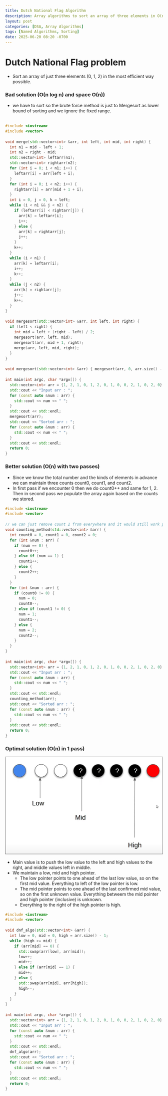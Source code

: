 ```yaml
---
title: Dutch National Flag Algorithm
description: Array algorithms to sort an array of three elements in O(n) and O(1) space
layout: post
categories: [DSA, Array Algorithms]
tags: [Named Algorithms, Sorting]
date: 2025-06-20 08:20 -0700
---
```


# Dutch National Flag problem

- Sort an array of just three elements (0, 1, 2) in the most efficient way possible.

### Bad solution (O(n log n) and space O(n))

- we have to sort so the brute force method is just to Mergesort as lower bound of sorting and we ignore the fixed range.

```cpp

#include <iostream>
#include <vector>

void merge(std::vector<int> &arr, int left, int mid, int right) {
  int n1 = mid - left + 1;
  int n2 = right - mid;
  std::vector<int> leftarr(n1);
  std::vector<int> rightarr(n2);
  for (int i = 0; i < n1; i++) {
    leftarr[i] = arr[left + i];
  }
  for (int i = 0; i < n2; i++) {
    rightarr[i] = arr[mid + 1 + i];
  }
  int i = 0, j = 0, k = left;
  while (i < n1 && j < n2) {
    if (leftarr[i] < rightarr[j]) {
      arr[k] = leftarr[i];
      i++;
    } else {
      arr[k] = rightarr[j];
      j++;
    }
    k++;
  }
  while (i < n1) {
    arr[k] = leftarr[i];
    i++;
    k++;
  }
  while (j < n2) {
    arr[k] = rightarr[j];
    j++;
    k++;
  }
}

void mergesort(std::vector<int> &arr, int left, int right) {
  if (left < right) {
    int mid = left + (right - left) / 2;
    mergesort(arr, left, mid);
    mergesort(arr, mid + 1, right);
    merge(arr, left, mid, right);
  }
}

void mergesort(std::vector<int> &arr) { mergesort(arr, 0, arr.size() - 1); }

int main(int argc, char *argv[]) {
  std::vector<int> arr = {1, 2, 1, 0, 1, 2, 0, 1, 0, 0, 2, 1, 0, 2, 0};
  std::cout << "Input arr : ";
  for (const auto &num : arr) {
    std::cout << num << " ";
  }
  std::cout << std::endl;
  mergesort(arr);
  std::cout << "Sorted arr : ";
  for (const auto &num : arr) {
    std::cout << num << " ";
  }
  std::cout << std::endl;
  return 0;
}
```


### Better solution (O(n) with two passes)

- Since we know the total number and the kinds of elements in advance we can maintain three counts count0, count1, and count2.
- In first pass if we encounter 0 then we do count0++ and same for 1, 2. Then in second pass we populate the array again based on the counts we stored.

```cpp
#include <iostream>
#include <vector>

// we can just remove count 2 from everywhere and it would still work perfectly
void counting_method(std::vector<int> &arr) {
  int count0 = 0, count1 = 0, count2 = 0;
  for (int &num : arr) {
    if (num == 0) {
      count0++;
    } else if (num == 1) {
      count1++;
    } else {
      count2++;
    }
  }
  for (int &num : arr) {
    if (count0 != 0) {
      num = 0;
      count0--;
    } else if (count1 != 0) {
      num = 1;
      count1--;
    } else {
      num = 2;
      count2--;
    }
  }
}

int main(int argc, char *argv[]) {
  std::vector<int> arr = {1, 2, 1, 0, 1, 2, 0, 1, 0, 0, 2, 1, 0, 2, 0};
  std::cout << "Input arr : ";
  for (const auto &num : arr) {
    std::cout << num << " ";
  }
  std::cout << std::endl;
  counting_method(arr);
  std::cout << "Sorted arr : ";
  for (const auto &num : arr) {
    std::cout << num << " ";
  }
  std::cout << std::endl;
  return 0;
}

```

### Optimal solution (O(n) in 1 pass)

![Desktop View](/assets/img/dnf_algo_pointers.png)
- Main value is to push the low value to the left and high values to the right, and middle values left in middle.
- We maintain a low, mid and high pointer.
  - The low pointer points to one ahead of the last low value, so on the first mid value. Everything to left of the low pointer is low.
  - The mid pointer points to one ahead of the last confirmed mid value, so on the first unknown value. Everything betweem the mid pointer and high pointer (inclusive) is unknown.
  - Everything to the right of the high pointer is high.

```cpp
#include <iostream>
#include <vector>

void dnf_algo(std::vector<int> &arr) {
  int low = 0, mid = 0, high = arr.size() - 1;
  while (high >= mid) {
    if (arr[mid] == 0) {
      std::swap(arr[low], arr[mid]);
      low++;
      mid++;
    } else if (arr[mid] == 1) {
      mid++;
    } else {
      std::swap(arr[mid], arr[high]);
      high--;
    }
  }
}

int main(int argc, char *argv[]) {
  std::vector<int> arr = {1, 2, 1, 0, 1, 2, 0, 1, 0, 0, 2, 1, 0, 2, 0};
  std::cout << "Input arr : ";
  for (const auto &num : arr) {
    std::cout << num << " ";
  }
  std::cout << std::endl;
  dnf_algo(arr);
  std::cout << "Sorted arr : ";
  for (const auto &num : arr) {
    std::cout << num << " ";
  }
  std::cout << std::endl;
  return 0;
}

```
